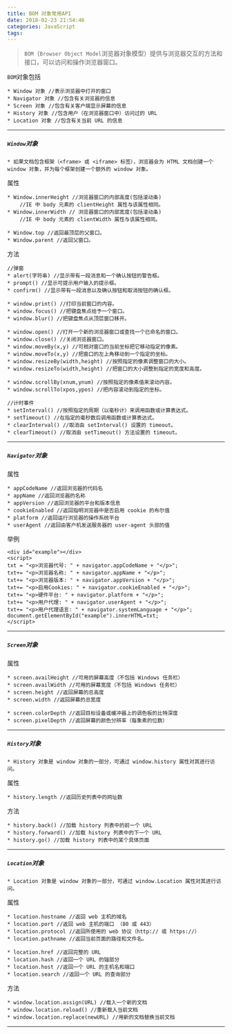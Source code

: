 ```yaml
---
title: BOM 对象常用API
date: 2018-02-23 21:54:46
categories: JavaScript
tags:
---
```


> `BOM`（`Browser Object Model`浏览器对象模型）提供与浏览器交互的方法和接口，可以访问和操作浏览器窗口。

`BOM`对象包括

	* Window 对象 //表示浏览器中打开的窗口  
	* Navigator 对象 //包含有关浏览器的信息  
	* Screen 对象 //包含有关客户端显示屏幕的信息
	* History 对象 //包含用户（在浏览器窗口中）访问过的 URL  
	* Location 对象 //包含有关当前 URL 的信息

---

##### `Window`对象

	* 如果文档包含框架（<frame> 或 <iframe> 标签），浏览器会为 HTML 文档创建一个 window 对象，并为每个框架创建一个额外的 window 对象。

属性

	* Window.innerHeight //浏览器窗口的内部高度(包括滚动条)
		//IE 中 body 元素的 clientHeight 属性与该属性相同。
	* Window.innerWidth // 浏览器窗口的内部宽度(包括滚动条)
		//IE 中 body 元素的 clientWidth 属性与该属性相同。
		
	* Window.top //返回最顶层的父窗口。
	* Window.parent //返回父窗口。

方法
	
	//弹窗
	* alert(字符串) //显示带有一段消息和一个确认按钮的警告框。
	* prompt() //显示可提示用户输入的提示框。
	* confirm() //显示带有一段消息以及确认按钮和取消按钮的确认框。
	
	* window.print() //打印当前窗口的内容。
	* window.focus() //把键盘焦点给予一个窗口。
	* window.blur() //把键盘焦点从顶层窗口移开。 
	
	* window.open() //打开一个新的浏览器窗口或查找一个已命名的窗口。
	* window.close() //关闭浏览器窗口。
	* window.moveBy(x,y) //可相对窗口的当前坐标把它移动指定的像素。
	* window.moveTo(x,y) //把窗口的左上角移动到一个指定的坐标。
	* window.resizeBy(width,height) //按照指定的像素调整窗口的大小。
	* window.resizeTo(width,height) //把窗口的大小调整到指定的宽度和高度。
	
	* window.scrollBy(xnum,ynum) //按照指定的像素值来滚动内容。
	* window.scrollTo(xpos,ypos) //把内容滚动到指定的坐标。
	
	//计时事件
	* setInterval() //按照指定的周期（以毫秒计）来调用函数或计算表达式。
	* setTimeout() //在指定的毫秒数后调用函数或计算表达式。
	* clearInterval() //取消由 setInterval() 设置的 timeout。
	* clearTimeout() //取消由 setTimeout() 方法设置的 timeout。

---

##### `Navigator`对象

属性
	
	* appCodeName //返回浏览器的代码名
	* appName //返回浏览器的名称
	* appVersion //返回浏览器的平台和版本信息
	* cookieEnabled //返回指明浏览器中是否启用 cookie 的布尔值
	* platform //返回运行浏览器的操作系统平台
	* userAgent //返回由客户机发送服务器的 user-agent 头部的值

举例

	<div id="example"></div>
	<script>
	txt = "<p>浏览器代号: " + navigator.appCodeName + "</p>";
	txt+= "<p>浏览器名称: " + navigator.appName + "</p>";
	txt+= "<p>浏览器版本: " + navigator.appVersion + "</p>";
	txt+= "<p>启用Cookies: " + navigator.cookieEnabled + "</p>";
	txt+= "<p>硬件平台: " + navigator.platform + "</p>";
	txt+= "<p>用户代理: " + navigator.userAgent + "</p>";
	txt+= "<p>用户代理语言: " + navigator.systemLanguage + "</p>";
	document.getElementById("example").innerHTML=txt;
	</script> 

><div id="example"></div>
<script>
	txt = "<p>浏览器代号: " + navigator.appCodeName + "</p>";
	txt+= "<p>浏览器名称: " + navigator.appName + "</p>";
	txt+= "<p>浏览器版本: " + navigator.appVersion + "</p>";
	txt+= "<p>启用Cookies: " + navigator.cookieEnabled + "</p>";
	txt+= "<p>硬件平台: " + navigator.platform + "</p>";
	txt+= "<p>用户代理: " + navigator.userAgent + "</p>";
	txt+= "<p>用户代理语言: " + navigator.systemLanguage + "</p>";
	document.getElementById("example").innerHTML=txt;
</script> 

---
	
##### `Screen`对象

属性

	* screen.availHeight //可用的屏幕高度（不包括 Windows 任务栏）
	* screen.availWidth //可用的屏幕宽度（不包括 Windows 任务栏）
	* screen.height //返回屏幕的总高度
	* screen.width //返回屏幕的总宽度
	
	* screen.colorDepth //返回目标设备或缓冲器上的调色板的比特深度
	* screen.pixelDepth //返回屏幕的颜色分辨率（每象素的位数）

---	
	
##### `History`对象

	* History 对象是 window 对象的一部分，可通过 window.history 属性对其进行访问。

属性

	* history.length //返回历史列表中的网址数

方法

	* history.back() //加载 history 列表中的前一个 URL
	* history.forward() //加载 history 列表中的下一个 URL
	* history.go() //加载 history 列表中的某个具体页面

---

##### `Location`对象

	* Location 对象是 window 对象的一部分，可通过 window.Location 属性对其进行访问。

属性

	* location.hostname //返回 web 主机的域名
	* location.port //返回 web 主机的端口 （80 或 443）
	* location.protocol //返回所使用的 web 协议（http:// 或 https://）
	* location.pathname //返回当前页面的路径和文件名。
	
	* location.href //返回完整的 URL
	* location.hash //返回一个 URL 的锚部分
	* location.host //返回一个 URL 的主机名和端口
	* location.search //返回一个 URL 的查询部分

方法

	* window.location.assign(URL) //载入一个新的文档
	* window.location.reload() //重新载入当前文档
	* window.location.replace(newURL) //用新的文档替换当前文档	
---	


